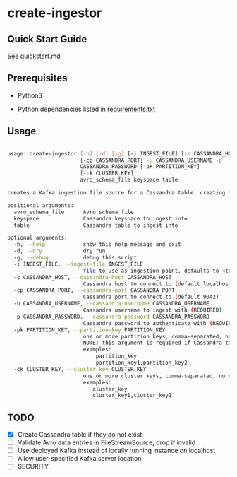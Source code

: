 # create-ingestor

## Quick Start Guide

See [quickstart.md](./doc/quickstart.md)

## Prerequisites

* Python3

* Python dependencies listed in [requirements.txt](./requirements.txt)

## Usage

```bash

usage: create-ingestor [-h] [-d] [-g] [-i INGEST_FILE] [-c CASSANDRA_HOST]
                       [-cp CASSANDRA_PORT] -u CASSANDRA_USERNAME -p
                       CASSANDRA_PASSWORD [-pk PARTITION_KEY]
                       [-ck CLUSTER_KEY]
                       avro_schema_file keyspace table

creates a Kafka ingestion file source for a Cassandra table, creating the table if it does not yet exist.

positional arguments:
  avro_schema_file      Avro schema file
  keyspace              Cassandra keyspace to ingest into
  table                 Cassandra table to ingest into

optional arguments:
  -h, --help            show this help message and exit
  -d, --dry             dry run
  -g, --debug           debug this script
  -i INGEST_FILE, --ingest-file INGEST_FILE
                        file to use as ingestion point, defaults to <table>.kafka
  -c CASSANDRA_HOST, --cassandra-host CASSANDRA_HOST
                        Cassandra host to connect to (default localhost)
  -cp CASSANDRA_PORT, --cassandra-port CASSANDRA_PORT
                        Cassandra port to connect to (default 9042)
  -u CASSANDRA_USERNAME, --cassandra-username CASSANDRA_USERNAME
                        Cassandra username to ingest with (REQUIRED)
  -p CASSANDRA_PASSWORD, --cassandra-password CASSANDRA_PASSWORD
                        Cassandra password to authenticate with (REQUIRED)
  -pk PARTITION_KEY, --partition-key PARTITION_KEY
                        one or more partition keys, comma-separated, no spaces.
                        NOTE: this argument is required if Cassandra table is not yet created
                        examples:
                            partition_key
                            partition_key1,partition_key2
  -ck CLUSTER_KEY, --cluster-key CLUSTER_KEY
                        one or more cluster keys, comma-separated, no spaces
                        examples:
                           cluster_key
                           cluster_key1,cluster_key2
```

## TODO

- [X] Create Cassandra table if they do not exist
- [ ] Validate Avro data entries in FileStreamSource, drop if invalid
- [ ] Use deployed Kafka instead of locally running instance on localhost
- [ ] Allow user-specified Kafka server location
- [ ] SECURITY
